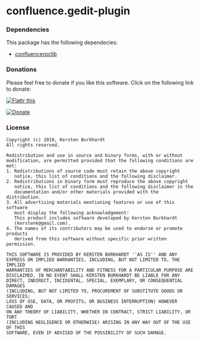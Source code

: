 confluence.gedit-plugin
=======================

### Dependencies ###
This package has the following dependecies:

* [confluencerpclib](https://github.com/kersten/confluencerpclib)

### Donations ###

Please feel free to donate if you like this software. Click on the following link to donate:

[![Flattr this](http://api.flattr.com/button/flattr-badge-large.png)](http://flattr.com/thing/112499/confluence-gedit-plugin)

[![Donate](http://pledgie.com/campaigns/14263.png)](http://pledgie.com/campaigns/14263)

### License ###

	Copyright (c) 2010, Kersten Burkhardt
	All rights reserved.

	Redistribution and use in source and binary forms, with or without
	modification, are permitted provided that the following conditions are met:
	1. Redistributions of source code must retain the above copyright
	   notice, this list of conditions and the following disclaimer.
	2. Redistributions in binary form must reproduce the above copyright
	   notice, this list of conditions and the following disclaimer in the
	   documentation and/or other materials provided with the distribution.
	3. All advertising materials mentioning features or use of this software
	   must display the following acknowledgement:
	   This product includes software developed by Kersten Burkhardt
	   (kerstenk@gmail.com).
	4. The names of its contributors may be used to endorse or promote products
	   derived from this software without specific prior written permission.

	THIS SOFTWARE IS PROVIDED BY KERSTEN BURKHARDT ''AS IS'' AND ANY
	EXPRESS OR IMPLIED WARRANTIES, INCLUDING, BUT NOT LIMITED TO, THE IMPLIED
	WARRANTIES OF MERCHANTABILITY AND FITNESS FOR A PARTICULAR PURPOSE ARE
	DISCLAIMED. IN NO EVENT SHALL KERSTEN BURKHARDT BE LIABLE FOR ANY
	DIRECT, INDIRECT, INCIDENTAL, SPECIAL, EXEMPLARY, OR CONSEQUENTIAL DAMAGES
	(INCLUDING, BUT NOT LIMITED TO, PROCUREMENT OF SUBSTITUTE GOODS OR SERVICES;
	LOSS OF USE, DATA, OR PROFITS; OR BUSINESS INTERRUPTION) HOWEVER CAUSED AND
	ON ANY THEORY OF LIABILITY, WHETHER IN CONTRACT, STRICT LIABILITY, OR TORT
	(INCLUDING NEGLIGENCE OR OTHERWISE) ARISING IN ANY WAY OUT OF THE USE OF THIS
	SOFTWARE, EVEN IF ADVISED OF THE POSSIBILITY OF SUCH DAMAGE.
